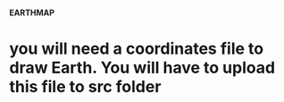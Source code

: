#### EARTHMAP
# you will need a coordinates file to draw Earth. You will have to upload this file to src folder
